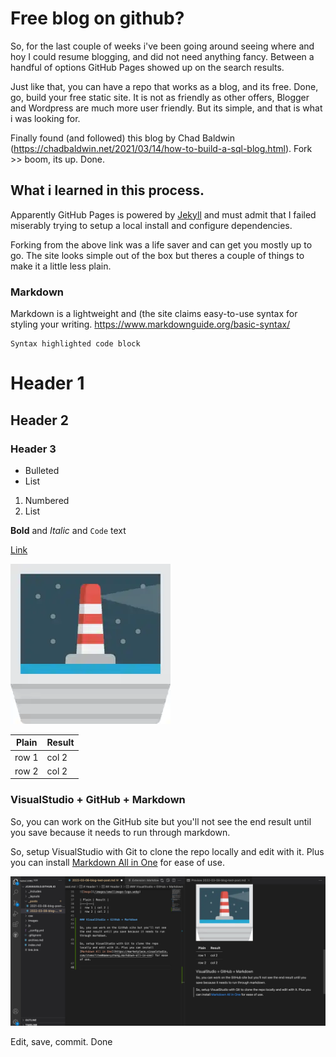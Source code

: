 # Free blog on github?

So, for the last couple of weeks i've been going around seeing where and hoy I could resume blogging, and did not need anything fancy. Between a handful of options GitHub Pages showed up on the search results. 

Just like that, you can have a repo that works as a blog, and its free. Done, go, build your free static site. It is not as friendly as other offers, Blogger and Wordpress are much more user friendly. But its simple, and that is what i was looking for.

Finally found (and followed) this blog by Chad Baldwin (https://chadbaldwin.net/2021/03/14/how-to-build-a-sql-blog.html). Fork >> boom, its up. Done. 

## What i learned in this process.

Apparently GitHub Pages is powered by [Jekyll](https://jekyllrb.com/) and must admit that I failed miserably trying to setup a local install and configure dependencies.

Forking from the above link was a life saver and can get you mostly up to go. The site looks simple out of the box but theres a couple of things to make it a little less plain.

### Markdown

Markdown is a lightweight and (the site claims easy-to-use syntax for styling your writing. https://www.markdownguide.org/basic-syntax/

    Syntax highlighted code block

# Header 1
## Header 2
### Header 3

- Bulleted
- List

1. Numbered
2. List

**Bold** and _Italic_ and `Code` text

[Link](https://jcavaiuolo.github.io/2022/03/08/blog-test-post.html)

![Image](/images/smallimage-logo.webp)

| Plain | Result | 
|---|---|
|  row 1 | col 2 |  
|  row 2 | col 2 |  

### VisualStudio + GitHub + Markdown

So, you can work on the GitHub site but you'll not see the end result until you save because it needs to run through markdown.

So, setup VisualStudio with Git to clone the repo locally and edit with it. Plus you can install [Markdown All in One](https://marketplace.visualstudio.com/items?itemName=yzhang.markdown-all-in-one) for ease of use.

![Image](/images/ScreenShotVScode.jpg)

Edit, save, commit. Done